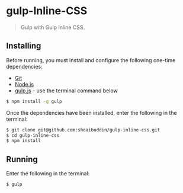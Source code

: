 # gulp-Inline-CSS
> Gulp with Gulp Inline CSS.


## Installing
Before running, you must install and configure the following one-time dependencies:

* [Git](http://git-scm.com/)
* [Node.js](http://nodejs.org/)
* [gulp.js](http://gulpjs.com/) - use the terminal command below
```bash
$ npm install -g gulp
```

Once the dependencies have been installed, enter the following in the terminal:
```bash
$ git clone git@github.com:shoaibuddin/gulp-inline-css.git
$ cd gulp-inline-css
$ npm install
```


## Running
Enter the following in the terminal:
```bash
$ gulp
```